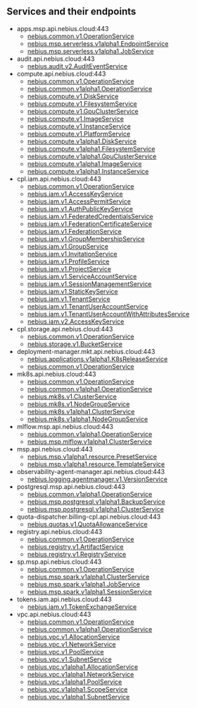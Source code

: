 ## Services and their endpoints

* apps.msp.api.nebius.cloud:443
  * [nebius.common.v1.OperationService](nebius/common/v1/operation_service.proto)
  * [nebius.msp.serverless.v1alpha1.EndpointService](nebius/msp/serverless/v1alpha1/endpoint_service.proto)
  * [nebius.msp.serverless.v1alpha1.JobService](nebius/msp/serverless/v1alpha1/job_service.proto)
* audit.api.nebius.cloud:443
  * [nebius.audit.v2.AuditEventService](nebius/audit/v2/audit_event_service.proto)
* compute.api.nebius.cloud:443
  * [nebius.common.v1.OperationService](nebius/common/v1/operation_service.proto)
  * [nebius.common.v1alpha1.OperationService](nebius/common/v1alpha1/operation_service.proto)
  * [nebius.compute.v1.DiskService](nebius/compute/v1/disk_service.proto)
  * [nebius.compute.v1.FilesystemService](nebius/compute/v1/filesystem_service.proto)
  * [nebius.compute.v1.GpuClusterService](nebius/compute/v1/gpu_cluster_service.proto)
  * [nebius.compute.v1.ImageService](nebius/compute/v1/image_service.proto)
  * [nebius.compute.v1.InstanceService](nebius/compute/v1/instance_service.proto)
  * [nebius.compute.v1.PlatformService](nebius/compute/v1/platform_service.proto)
  * [nebius.compute.v1alpha1.DiskService](nebius/compute/v1alpha1/disk_service.proto)
  * [nebius.compute.v1alpha1.FilesystemService](nebius/compute/v1alpha1/filesystem_service.proto)
  * [nebius.compute.v1alpha1.GpuClusterService](nebius/compute/v1alpha1/gpu_cluster_service.proto)
  * [nebius.compute.v1alpha1.ImageService](nebius/compute/v1alpha1/image_service.proto)
  * [nebius.compute.v1alpha1.InstanceService](nebius/compute/v1alpha1/instance_service.proto)
* cpl.iam.api.nebius.cloud:443
  * [nebius.common.v1.OperationService](nebius/common/v1/operation_service.proto)
  * [nebius.iam.v1.AccessKeyService](nebius/iam/v1/access_key_service.proto)
  * [nebius.iam.v1.AccessPermitService](nebius/iam/v1/access_permit_service.proto)
  * [nebius.iam.v1.AuthPublicKeyService](nebius/iam/v1/auth_public_key_service.proto)
  * [nebius.iam.v1.FederatedCredentialsService](nebius/iam/v1/federated_credentilas_service.proto)
  * [nebius.iam.v1.FederationCertificateService](nebius/iam/v1/federation_certificate_service.proto)
  * [nebius.iam.v1.FederationService](nebius/iam/v1/federation_service.proto)
  * [nebius.iam.v1.GroupMembershipService](nebius/iam/v1/group_membership_service.proto)
  * [nebius.iam.v1.GroupService](nebius/iam/v1/group_service.proto)
  * [nebius.iam.v1.InvitationService](nebius/iam/v1/invitation_service.proto)
  * [nebius.iam.v1.ProfileService](nebius/iam/v1/profile_service.proto)
  * [nebius.iam.v1.ProjectService](nebius/iam/v1/project_service.proto)
  * [nebius.iam.v1.ServiceAccountService](nebius/iam/v1/service_account_service.proto)
  * [nebius.iam.v1.SessionManagementService](nebius/iam/v1/session_management_service.proto)
  * [nebius.iam.v1.StaticKeyService](nebius/iam/v1/static_key_service.proto)
  * [nebius.iam.v1.TenantService](nebius/iam/v1/tenant_service.proto)
  * [nebius.iam.v1.TenantUserAccountService](nebius/iam/v1/tenant_user_account_service.proto)
  * [nebius.iam.v1.TenantUserAccountWithAttributesService](nebius/iam/v1/tenant_user_account_with_attributes_service.proto)
  * [nebius.iam.v2.AccessKeyService](nebius/iam/v2/access_key_service.proto)
* cpl.storage.api.nebius.cloud:443
  * [nebius.common.v1.OperationService](nebius/common/v1/operation_service.proto)
  * [nebius.storage.v1.BucketService](nebius/storage/v1/bucket_service.proto)
* deployment-manager.mkt.api.nebius.cloud:443
  * [nebius.applications.v1alpha1.K8sReleaseService](nebius/applications/v1alpha1/k8s_release_service.proto)
  * [nebius.common.v1.OperationService](nebius/common/v1/operation_service.proto)
* mk8s.api.nebius.cloud:443
  * [nebius.common.v1.OperationService](nebius/common/v1/operation_service.proto)
  * [nebius.common.v1alpha1.OperationService](nebius/common/v1alpha1/operation_service.proto)
  * [nebius.mk8s.v1.ClusterService](nebius/mk8s/v1/cluster_service.proto)
  * [nebius.mk8s.v1.NodeGroupService](nebius/mk8s/v1/node_group_service.proto)
  * [nebius.mk8s.v1alpha1.ClusterService](nebius/mk8s/v1alpha1/cluster_service.proto)
  * [nebius.mk8s.v1alpha1.NodeGroupService](nebius/mk8s/v1alpha1/node_group_service.proto)
* mlflow.msp.api.nebius.cloud:443
  * [nebius.common.v1alpha1.OperationService](nebius/common/v1alpha1/operation_service.proto)
  * [nebius.msp.mlflow.v1alpha1.ClusterService](nebius/msp/mlflow/v1alpha1/cluster_service.proto)
* msp.api.nebius.cloud:443
  * [nebius.msp.v1alpha1.resource.PresetService](nebius/msp/v1alpha1/resource/preset_service.proto)
  * [nebius.msp.v1alpha1.resource.TemplateService](nebius/msp/v1alpha1/resource/template_service.proto)
* observability-agent-manager.api.nebius.cloud:443
  * [nebius.logging.agentmanager.v1.VersionService](nebius/logging/v1/agentmanager/version_service.proto)
* postgresql.msp.api.nebius.cloud:443
  * [nebius.common.v1alpha1.OperationService](nebius/common/v1alpha1/operation_service.proto)
  * [nebius.msp.postgresql.v1alpha1.BackupService](nebius/msp/postgresql/v1alpha1/backup_service.proto)
  * [nebius.msp.postgresql.v1alpha1.ClusterService](nebius/msp/postgresql/v1alpha1/cluster_service.proto)
* quota-dispatcher.billing-cpl.api.nebius.cloud:443
  * [nebius.quotas.v1.QuotaAllowanceService](nebius/quotas/v1/quota_allowance_service.proto)
* registry.api.nebius.cloud:443
  * [nebius.common.v1.OperationService](nebius/common/v1/operation_service.proto)
  * [nebius.registry.v1.ArtifactService](nebius/registry/v1/artifact_service.proto)
  * [nebius.registry.v1.RegistryService](nebius/registry/v1/registry_service.proto)
* sp.msp.api.nebius.cloud:443
  * [nebius.common.v1.OperationService](nebius/common/v1/operation_service.proto)
  * [nebius.msp.spark.v1alpha1.ClusterService](nebius/msp/spark/v1alpha1/cluster_service.proto)
  * [nebius.msp.spark.v1alpha1.JobService](nebius/msp/spark/v1alpha1/job_service.proto)
  * [nebius.msp.spark.v1alpha1.SessionService](nebius/msp/spark/v1alpha1/session_service.proto)
* tokens.iam.api.nebius.cloud:443
  * [nebius.iam.v1.TokenExchangeService](nebius/iam/v1/token_exchange_service.proto)
* vpc.api.nebius.cloud:443
  * [nebius.common.v1.OperationService](nebius/common/v1/operation_service.proto)
  * [nebius.common.v1alpha1.OperationService](nebius/common/v1alpha1/operation_service.proto)
  * [nebius.vpc.v1.AllocationService](nebius/vpc/v1/allocation_service.proto)
  * [nebius.vpc.v1.NetworkService](nebius/vpc/v1/network_service.proto)
  * [nebius.vpc.v1.PoolService](nebius/vpc/v1/pool_service.proto)
  * [nebius.vpc.v1.SubnetService](nebius/vpc/v1/subnet_service.proto)
  * [nebius.vpc.v1alpha1.AllocationService](nebius/vpc/v1alpha1/allocation_service.proto)
  * [nebius.vpc.v1alpha1.NetworkService](nebius/vpc/v1alpha1/network_service.proto)
  * [nebius.vpc.v1alpha1.PoolService](nebius/vpc/v1alpha1/pool_service.proto)
  * [nebius.vpc.v1alpha1.ScopeService](nebius/vpc/v1alpha1/scope_service.proto)
  * [nebius.vpc.v1alpha1.SubnetService](nebius/vpc/v1alpha1/subnet_service.proto)
